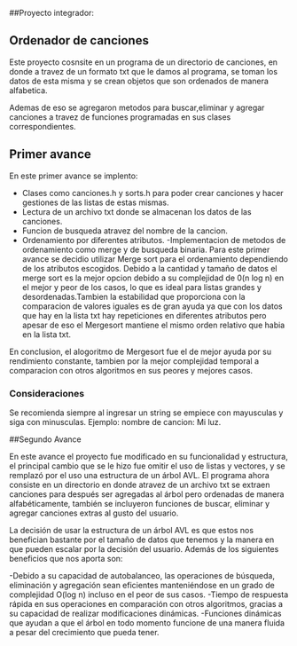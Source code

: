 ##Proyecto integrador:
## Ordenador de canciones 
Este proyecto cosnsite en un programa de un directorio de canciones, en donde a travez de un formato txt que le damos al programa, se toman los datos de esta misma y se crean objetos que son ordenados de manera alfabetica.

Ademas de eso se agregaron metodos para buscar,eliminar y agregar canciones a travez de funciones programadas en sus clases correspondientes. 

## Primer avance 
En este primer avance se implento:
- Clases como canciones.h y sorts.h para poder crear canciones y hacer gestiones de las listas de estas mismas.
- Lectura de un archivo txt donde se almacenan los datos de las canciones.
- Funcion de busqueda atravez del nombre de la cancion.
- Ordenamiento por diferentes atributos.
-Implementacion de metodos de ordenamiento como merge y de busqueda binaria.
Para este primer avance se decidio utilizar Merge sort para el ordenamiento dependiendo de los atributos escogidos.
Debido a la cantidad y tamaño de datos el merge sort es la mejor opcion debido a su complejidad de 0(n log n) en el mejor y peor de los casos, lo que es ideal para listas grandes y desordenadas.Tambien la estabilidad que proporciona con la comparacion de valores iguales es de gran ayuda ya que con los datos que hay en la lista txt hay repeticiones en diferentes atributos pero apesar de eso el Mergesort mantiene el mismo orden relativo que habia en la lista txt.

En conclusion, el alogoritmo de Mergesort fue el de mejor ayuda por su rendimiento constante, tambien por la mejor complejidad temporal a comparacion con otros algoritmos en sus peores y mejores casos.

### Consideraciones 
Se recomienda siempre al ingresar un string se empiece con mayusculas y siga con minusculas. Ejemplo: nombre de cancion: Mi luz.

##Segundo Avance

En este avance el proyecto fue modificado en su funcionalidad y estructura, el principal cambio que se le hizo fue omitir el uso de listas y vectores, y se remplazó por el uso una estructura de un árbol AVL. El programa ahora consiste en un directorio en donde atravez de un archivo txt se extraen canciones para después ser agregadas al árbol pero ordenadas de manera alfabéticamente, también se incluyeron funciones de buscar, eliminar y agregar canciones extras al gusto del usuario.

La decisión de usar la estructura de un árbol AVL es que estos nos benefician bastante por el tamaño de datos que tenemos y la manera en que pueden escalar por la decisión del usuario. Además de los siguientes beneficios que nos aporta son:

-Debido a su capacidad de autobalanceo, las operaciones de búsqueda, eliminación y agregación sean eficientes manteniéndose en un grado de complejidad O(log n) incluso en el peor de sus casos.
-Tiempo de respuesta rápida en sus operaciones en comparación con otros algoritmos, gracias a su capacidad de realizar modificaciones dinámicas.
-Funciones dinámicas que ayudan a que el árbol en todo momento funcione de una manera fluida a pesar del crecimiento que pueda tener.









